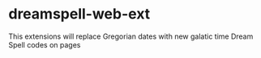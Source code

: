 # dreamspell-web-ext
This extensions will replace Gregorian dates with new galatic time Dream Spell codes on pages
